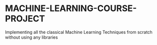 # MACHINE-LEARNING-COURSE-PROJECT
Implementing all the classical Machine Learning Techniques from scratch without using any libraries

